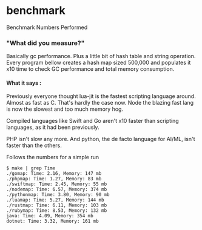 # benchmark
Benchmark Numbers
Performed 

### "What did you measure?"

Basically gc performance. Plus a little bit of hash table and string operation.
Every program bellow creates a hash map sized 500,000 and populates it x10 time to check GC performance and total memory consumption.

#### What it says :

Previously everyone thought lua-jit is the fastest scripting language around. Almost as fast as C. That's hardly the case now. Node the blazing fast lang is now the slowest and too much memory hog.

Compiled languages like Swift and Go aren't x10 faster than scripting languages, as it had been previously.

PHP isn't slow any more. And python, the de facto language for AI/ML, isn't faster than the others.

Follows the numbers for a simple run

```
$ make | grep Time
./gomap: Time: 2.16, Memory: 147 mb
./phpmap: Time: 1.27, Memory: 83 mb
./swiftmap: Time: 2.45, Memory: 55 mb
./nodemap: Time: 6.57, Memory: 374 mb
./pythonmap: Time: 3.80, Memory: 90 mb
./luamap: Time: 5.27, Memory: 144 mb
./rustmap: Time: 6.11, Memory: 103 mb
./rubymap: Time: 8.53, Memory: 132 mb
java: Time: 4.09, Memory: 354 mb
dotnet: Time: 3.32, Memory: 161 mb
```
